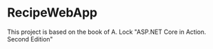 # RecipeWebApp

This project is based on the book of A. Lock "ASP.NET Core in Action. Second Edition"